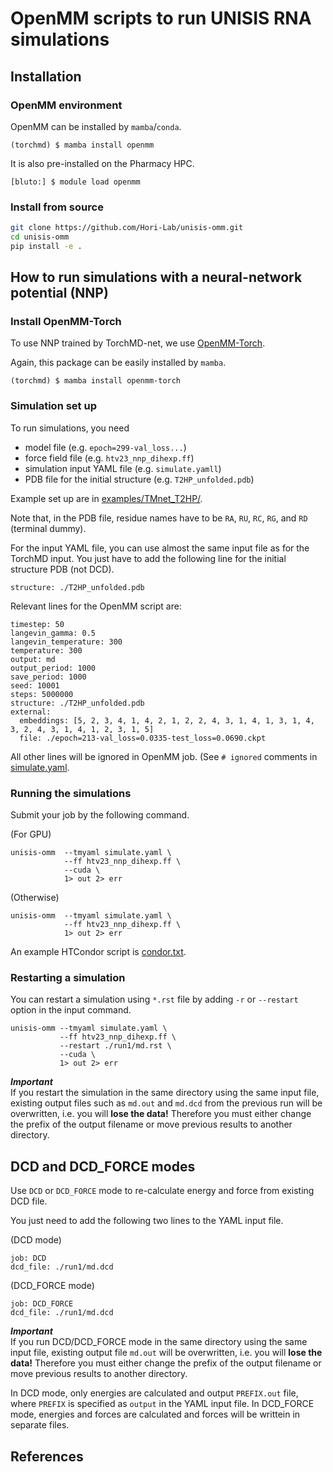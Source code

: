 # OpenMM scripts to run UNISIS RNA simulations

## Installation

### OpenMM environment

OpenMM can be installed by `mamba`/`conda`.

```
(torchmd) $ mamba install openmm
```

It is also pre-installed on the Pharmacy HPC.

```
[bluto:] $ module load openmm
```

### Install from source

```bash
git clone https://github.com/Hori-Lab/unisis-omm.git
cd unisis-omm
pip install -e .
```

## How to run simulations with a neural-network potential (NNP)

### Install OpenMM-Torch

To use NNP trained by TorchMD-net, we use [OpenMM-Torch](https://github.com/openmm/openmm-torch).

Again, this package can be easily installed by `mamba`.

```
(torchmd) $ mamba install openmm-torch
```

### Simulation set up

To run simulations, you need

- model file (e.g. `epoch=299-val_loss...`)
- force field file (e.g. `htv23_nnp_dihexp.ff`)
- simulation input YAML file (e.g. `simulate.yamll`)
- PDB file for the initial structure (e.g. `T2HP_unfolded.pdb`)

Example set up are in [examples/TMnet_T2HP/](https://github.com/Hori-Lab/sismm/tree/main/examples/TMnet_T2HP).

Note that, in the PDB file, residue names have to be `RA`, `RU`, `RC`, `RG`, and `RD` (terminal dummy).

For the input YAML file, you can use almost the same input file as for the TorchMD input. You just have to add the following line for the initial structure PDB (not DCD).

```
structure: ./T2HP_unfolded.pdb
```

Relevant lines for the OpenMM script are:

```
timestep: 50
langevin_gamma: 0.5
langevin_temperature: 300
temperature: 300
output: md
output_period: 1000
save_period: 1000
seed: 10001
steps: 5000000
structure: ./T2HP_unfolded.pdb
external:
  embeddings: [5, 2, 3, 4, 1, 4, 2, 1, 2, 2, 4, 3, 1, 4, 1, 3, 1, 4, 3, 2, 4, 3, 1, 4, 1, 2, 3, 1, 5]
  file: ./epoch=213-val_loss=0.0335-test_loss=0.0690.ckpt
```

All other lines will be ignored in OpenMM job. (See `# ignored` comments in [simulate.yaml](https://github.com/Hori-Lab/sismm/tree/main/examples/TMnet_T2HP/simulate.yaml).

### Running the simulations

Submit your job by the following command.

(For GPU)

```
unisis-omm  --tmyaml simulate.yaml \
            --ff htv23_nnp_dihexp.ff \
            --cuda \
            1> out 2> err
```

(Otherwise)

```
unisis-omm  --tmyaml simulate.yaml \
            --ff htv23_nnp_dihexp.ff \
            1> out 2> err
```

An example HTCondor script is [condor.txt](https://github.com/Hori-Lab/sismm/tree/main/examples/TMnet_T2HP/condor.txt).

### Restarting a simulation

You can restart a simulation using `*.rst` file by adding `-r` or `--restart` option in the input command.

```
unisis-omm --tmyaml simulate.yaml \
           --ff htv23_nnp_dihexp.ff \
           --restart ./run1/md.rst \
           --cuda \
           1> out 2> err
```

***Important***  
If you restart the simulation in the same directory using the same input file, existing output files such as `md.out` and `md.dcd` from the previous run will be overwritten, i.e. you will **lose the data!** Therefore you must either change the prefix of the output filename or move previous results to another directory.

## DCD and DCD_FORCE modes

Use `DCD` or `DCD_FORCE` mode to re-calculate energy and force from existing DCD file.

You just need to add the following two lines to the YAML input file.

(DCD mode)

```
job: DCD
dcd_file: ./run1/md.dcd
```

(DCD_FORCE mode)

```
job: DCD_FORCE
dcd_file: ./run1/md.dcd
```

***Important***  
If you run DCD/DCD_FORCE mode in the same directory using the same input file, existing output file `md.out` will be overwritten, i.e. you will **lose the data!** Therefore you must either change the prefix of the output filename or move previous results to another directory.

In DCD mode, only energies are calculated and output `PREFIX.out` file, where `PREFIX` is specified as `output` in the YAML input file. In DCD_FORCE mode, energies and forces are calculated and forces will be writtein in separate files.


## References


